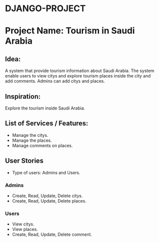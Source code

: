 # DJANGO-PROJECT

# Project Name: Tourism in Saudi Arabia

## Idea:
A system that provide tourism information about Saudi Arabia. The system enable users to view citys and explore tourism places inside the city and add comments. Admins can add citys and places.

## Inspiration:
Explore the tourism inside Saudi Arabia. 


## List of Services / Features:

- Manage the citys.
- Manage the places.
- Manage comments on places.


## User Stories
- Type of users: Admins and Users.

### Admins

- Create, Read, Update, Delete citys.
- Create, Read, Update, Delete places.

### Users

- View citys.
- View places.
- Create, Read, Update, Delete comment.
